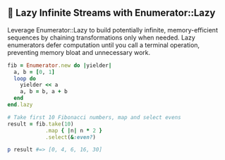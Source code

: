 ## 🔄 Lazy Infinite Streams with Enumerator::Lazy

Leverage Enumerator::Lazy to build potentially infinite, memory-efficient sequences by chaining transformations only when needed. Lazy enumerators defer computation until you call a terminal operation, preventing memory bloat and unnecessary work.

```ruby
fib = Enumerator.new do |yielder|
  a, b = [0, 1]
  loop do
    yielder << a
    a, b = b, a + b
  end
end.lazy

# Take first 10 Fibonacci numbers, map and select evens
result = fib.take(10)
            .map { |n| n * 2 }
            .select(&:even?)

p result #=> [0, 4, 6, 16, 30]
```